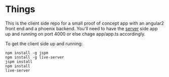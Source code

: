 # Things

This is the client side repo for a small proof of concept app with an angular2
front end and a phoenix backend. You'll need to have the [server](http://github.com/gaslight/thing_server) side app up
and running on port 4000 or else chage app/app.ts accordingly.

To get the client side up and running:

```
npm install -g jspm
npm install -g live-server
jspm install
npm install
live-server
```
